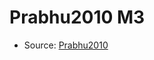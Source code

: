 <a name="material" />

# Prabhu2010 M3
<script type="application/ld+json">
  {
    "@context": "https://schema.org/",
    "@type": "ChemicalSubstance",
    "http://purl.org/dc/terms/conformsTo":
      {
        "@type": "CreativeWork",
        "@id": "https://bioschemas.org/profiles/ChemicalSubstance/0.4-RELEASE/"
      },
    "@id": "https://egonw.github.io/nanowiki/nanowiki432.html#material",
    "name": "Prabhu2010 M3",
    "sameAs": "http://127.0.0.1/mediawiki/index.php/Special:URIResolver/Prabhu2010_M3"
  }
</script>


* Source: [Prabhu2010](http://127.0.0.1/mediawiki/index.php/Special:URIResolver/Prabhu2010)

